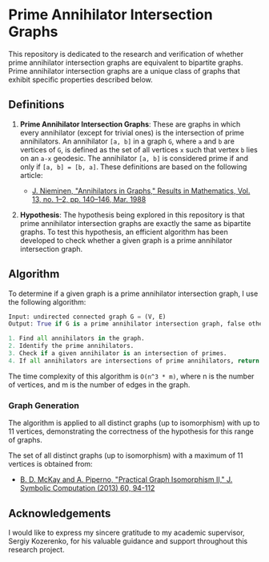 # Prime Annihilator Intersection Graphs

This repository is dedicated to the research and verification of whether prime annihilator intersection graphs are equivalent to bipartite graphs. Prime annihilator intersection graphs are a unique class of graphs that exhibit specific properties described below.

## Definitions

1. **Prime Annihilator Intersection Graphs**: These are graphs in which every annihilator (except for trivial ones) is the intersection of prime annihilators. An annihilator `[a, b]` in a graph `G`, where `a` and `b` are vertices of `G`, is defined as the set of all vertices `x` such that vertex `b` lies on an `a-x` geodesic. The annihilator `[a, b]` is considered prime if and only if `[a, b] = [b, a]`. These definitions are based on the following article:

    - [J. Nieminen, "Annihilators in Graphs," Results in Mathematics, Vol. 13, no. 1–2, pp. 140–146, Mar. 1988](https://link.springer.com/article/10.1007/BF03323401)

2. **Hypothesis**: The hypothesis being explored in this repository is that prime annihilator intersection graphs are exactly the same as bipartite graphs. To test this hypothesis, an efficient algorithm has been developed to check whether a given graph is a prime annihilator intersection graph.

## Algorithm

To determine if a given graph is a prime annihilator intersection graph, I use the following algorithm:

```python
Input: undirected connected graph G = (V, E)
Output: True if G is a prime annihilator intersection graph, false otherwise.

1. Find all annihilators in the graph.
2. Identify the prime annihilators.
3. Check if a given annihilator is an intersection of primes.
4. If all annihilators are intersections of prime annihilators, return True; otherwise, return False.
```
The time complexity of this algorithm is `O(n^3 * m)`, where n is the number of vertices, and m is the number of edges in the graph.

### Graph Generation

The algorithm is applied to all distinct graphs (up to isomorphism) with up to 11 vertices, demonstrating the correctness of the hypothesis for this range of graphs.

The set of all distinct graphs (up to isomorphism) with a maximum of 11 vertices is obtained from:

- [B. D. McKay and A. Piperno, "Practical Graph Isomorphism II," J. Symbolic Computation (2013) 60, 94-112](https://doi.org/10.1016/j.jsc.2013.09.003)

## Acknowledgements

I would like to express my sincere gratitude to my academic supervisor, Sergiy Kozerenko, for his valuable guidance and support throughout this research project.
